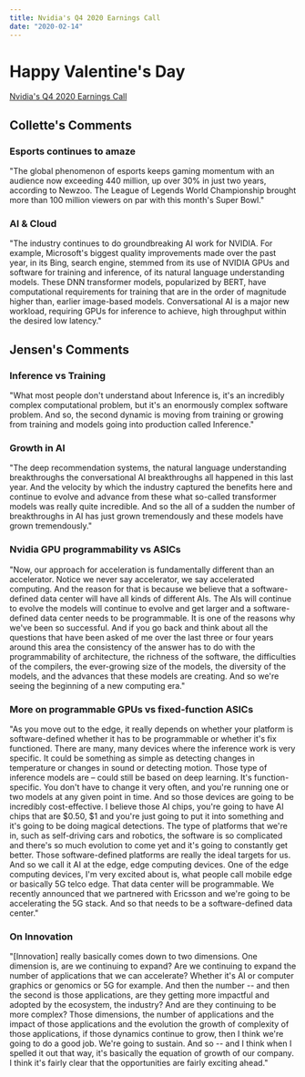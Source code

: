 ```yaml
---
title: Nvidia's Q4 2020 Earnings Call
date: "2020-02-14"
---
```


# Happy Valentine's Day

[Nvidia's Q4 2020 Earnings Call](https://seekingalpha.com/article/4324142-nvidia-corporation-nvda-ceo-jensen-huang-on-q4-2020-results-earnings-call-transcript?part=single)

## Collette's Comments

### Esports continues to amaze

"The global phenomenon of esports keeps gaming momentum with an audience now exceeding 440 million, up over 30% in just two years, according to Newzoo. The League of Legends World Championship brought more than 100 million viewers on par with this month's Super Bowl."

### AI & Cloud

"The industry continues to do groundbreaking AI work for NVIDIA. For example, Microsoft's biggest quality improvements made over the past year, in its Bing, search engine, stemmed from its use of NVIDIA GPUs and software for training and inference, of its natural language understanding models.
These DNN transformer models, popularized by BERT, have computational requirements for training that are in the order of magnitude higher than, earlier image-based models. Conversational AI is a major new workload, requiring GPUs for inference to achieve, high throughput within the desired low latency."

## Jensen's Comments

### Inference vs Training

"What most people don't understand about Inference is, it's an incredibly complex computational problem, but it's an enormously complex software problem. And so, the second dynamic is moving from training or growing from training and models going into production called Inference."

### Growth in AI

"The deep recommendation systems, the natural language understanding breakthroughs the conversational AI breakthroughs all happened in this last year. And the velocity by which the industry captured the benefits here and continue to evolve and advance from these what so-called transformer models was really quite incredible. And so the all of a sudden the number of breakthroughs in AI has just grown tremendously and these models have grown tremendously."

### Nvidia GPU programmability vs ASICs

"Now, our approach for acceleration is fundamentally different than an accelerator. Notice we never say accelerator, we say accelerated computing. And the reason for that is because we believe that a software-defined data center will have all kinds of different AIs. The AIs will continue to evolve the models will continue to evolve and get larger and a software-defined data center needs to be programmable. It is one of the reasons why we've been so successful.
And if you go back and think about all the questions that have been asked of me over the last three or four years around this area the consistency of the answer has to do with the programmability of architecture, the richness of the software, the difficulties of the compilers, the ever-growing size of the models, the diversity of the models, and the advances that these models are creating. And so we're seeing the beginning of a new computing era."

### More on programmable GPUs vs fixed-function ASICs

"As you move out to the edge, it really depends on whether your platform is software-defined whether it has to be programmable or whether it's fix functioned. There are many, many devices where the inference work is very specific. It could be something as simple as detecting changes in temperature or changes in sound or detecting motion. Those type of inference models are – could still be based on deep learning. It's function-specific. You don't have to change it very often, and you're running one or two models at any given point in time. And so those devices are going to be incredibly cost-effective. I believe those AI chips, you're going to have AI chips that are $0.50, $1 and you're just going to put it into something and it's going to be doing magical detections.
The type of platforms that we're in, such as self-driving cars and robotics, the software is so complicated and there's so much evolution to come yet and it's going to constantly get better. Those software-defined platforms are really the ideal targets for us. And so we call it AI at the edge, edge computing devices. One of the edge computing devices, I'm very excited about is, what people call mobile edge or basically 5G telco edge. That data center will be programmable. We recently announced that we partnered with Ericsson and we're going to be accelerating the 5G stack. And so that needs to be a software-defined data center."

### On Innovation

"[Innovation] really basically comes down to two dimensions. One dimension is, are we continuing to expand? Are we continuing to expand the number of applications that we can accelerate? Whether it's AI or computer graphics or genomics or 5G for example.
And then the number -- and then the second is those applications, are they getting more impactful and adopted by the ecosystem, the industry? And are they continuing to be more complex? Those dimensions, the number of applications and the impact of those applications and the evolution the growth of complexity of those applications, if those dynamics continue to grow, then I think we're going to do a good job. We're going to sustain. And so -- and I think when I spelled it out that way, it's basically the equation of growth of our company. I think it's fairly clear that the opportunities are fairly exciting ahead."

